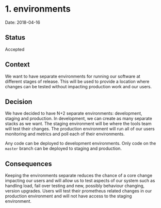 # 1. environments

Date: 2018-04-16

## Status

Accepted

## Context

We want to have separate environments for running our software at different stages of release.
This will be used to provide a location where changes can be tested without impacting
production work and our users.

## Decision

We have decided to have N+2 separate environments: development,
staging and production. In development, we can create as many separate
stacks as we want. The staging environment will be where the tools
team will test their changes. The production environment will run all
of our users monitoring and metrics and poll each of their
environments.

Any code can be deployed to development environments.  Only code on
the `master` branch can be deployed to staging and production.

## Consequences

Keeping the environments separate reduces the chance of a core change impacting
our users and will allow us to test aspects of our system such as handling load,
fail over testing and new, possibly behaviour changing, version upgrades. Users will
test their prometheus related changes in our production environment and will not have access
to the staging environment.

